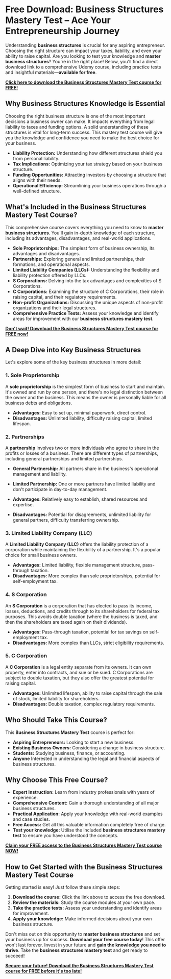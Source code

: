 # Free Download: Business Structures Mastery Test – Ace Your Entrepreneurship Journey

Understanding **business structures** is crucial for any aspiring entrepreneur. Choosing the right structure can impact your taxes, liability, and even your ability to raise capital. Are you looking to test your knowledge and **master business structures**? You're in the right place! Below, you'll find a direct download link to a comprehensive Udemy course, including practice tests and insightful materials—**available for free**.

[**Click here to download the Business Structures Mastery Test course for FREE!**](https://udemywork.com/business-structures-mastery-test)

## Why Business Structures Knowledge is Essential

Choosing the right business structure is one of the most important decisions a business owner can make. It impacts everything from legal liability to taxes and funding options. A solid understanding of these structures is vital for long-term success. This mastery test course will give you the knowledge and confidence you need to make the best choice for your business.

*   **Liability Protection:** Understanding how different structures shield you from personal liability.
*   **Tax Implications:** Optimizing your tax strategy based on your business structure.
*   **Funding Opportunities:** Attracting investors by choosing a structure that aligns with their needs.
*   **Operational Efficiency:** Streamlining your business operations through a well-defined structure.

## What's Included in the Business Structures Mastery Test Course?

This comprehensive course covers everything you need to know to **master business structures**. You'll gain in-depth knowledge of each structure, including its advantages, disadvantages, and real-world applications.

*   **Sole Proprietorships:** The simplest form of business ownership, its advantages and disadvantages.
*   **Partnerships:** Exploring general and limited partnerships, their formations, and operational aspects.
*   **Limited Liability Companies (LLCs):** Understanding the flexibility and liability protection offered by LLCs.
*   **S Corporations:** Delving into the tax advantages and complexities of S Corporations.
*   **C Corporations:** Examining the structure of C Corporations, their role in raising capital, and their regulatory requirements.
*   **Non-profit Organizations:** Discussing the unique aspects of non-profit organizations and their legal structures.
*   **Comprehensive Practice Tests:** Assess your knowledge and identify areas for improvement with our **business structures mastery test**.

[**Don't wait! Download the Business Structures Mastery Test course for FREE now!**](https://udemywork.com/business-structures-mastery-test)

## A Deep Dive into Key Business Structures

Let's explore some of the key business structures in more detail:

### 1. Sole Proprietorship

A **sole proprietorship** is the simplest form of business to start and maintain. It's owned and run by one person, and there's no legal distinction between the owner and the business. This means the owner is personally liable for all business debts and obligations.

*   **Advantages:** Easy to set up, minimal paperwork, direct control.
*   **Disadvantages:** Unlimited liability, difficulty raising capital, limited lifespan.

### 2. Partnerships

A **partnership** involves two or more individuals who agree to share in the profits or losses of a business. There are different types of partnerships, including general partnerships and limited partnerships.

*   **General Partnership:** All partners share in the business's operational management and liability.
*   **Limited Partnership:** One or more partners have limited liability and don't participate in day-to-day management.

*   **Advantages:** Relatively easy to establish, shared resources and expertise.
*   **Disadvantages:** Potential for disagreements, unlimited liability for general partners, difficulty transferring ownership.

### 3. Limited Liability Company (LLC)

A **Limited Liability Company (LLC)** offers the liability protection of a corporation while maintaining the flexibility of a partnership. It's a popular choice for small business owners.

*   **Advantages:** Limited liability, flexible management structure, pass-through taxation.
*   **Disadvantages:** More complex than sole proprietorships, potential for self-employment tax.

### 4. S Corporation

An **S Corporation** is a corporation that has elected to pass its income, losses, deductions, and credits through to its shareholders for federal tax purposes. This avoids double taxation (where the business is taxed, and then the shareholders are taxed again on their dividends).

*   **Advantages:** Pass-through taxation, potential for tax savings on self-employment tax.
*   **Disadvantages:** More complex than LLCs, strict eligibility requirements.

### 5. C Corporation

A **C Corporation** is a legal entity separate from its owners. It can own property, enter into contracts, and sue or be sued. C Corporations are subject to double taxation, but they also offer the greatest potential for raising capital.

*   **Advantages:** Unlimited lifespan, ability to raise capital through the sale of stock, limited liability for shareholders.
*   **Disadvantages:** Double taxation, complex regulatory requirements.

## Who Should Take This Course?

This **Business Structures Mastery Test** course is perfect for:

*   **Aspiring Entrepreneurs:** Looking to start a new business.
*   **Existing Business Owners:** Considering a change in business structure.
*   **Students:** Studying business, finance, or accounting.
*   **Anyone** Interested in understanding the legal and financial aspects of business structures.

## Why Choose This Free Course?

*   **Expert Instruction:** Learn from industry professionals with years of experience.
*   **Comprehensive Content:** Gain a thorough understanding of all major business structures.
*   **Practical Application:** Apply your knowledge with real-world examples and case studies.
*   **Free Access:** Get all this valuable information completely free of charge.
*   **Test your knowledge:** Utilise the included **business structures mastery test** to ensure you have understood the concepts.

[**Claim your FREE access to the Business Structures Mastery Test course NOW!**](https://udemywork.com/business-structures-mastery-test)

## How to Get Started with the Business Structures Mastery Test Course

Getting started is easy! Just follow these simple steps:

1.  **Download the course:** Click the link above to access the free download.
2.  **Review the materials:** Study the course modules at your own pace.
3.  **Take the practice tests:** Assess your understanding and identify areas for improvement.
4.  **Apply your knowledge:** Make informed decisions about your own business structure.

Don't miss out on this opportunity to **master business structures** and set your business up for success. **Download your free course today**! This offer won't last forever. Invest in your future and **gain the knowledge you need to thrive**. Take the **business structures mastery test** and get ready to succeed!

[**Secure your future! Download the Business Structures Mastery Test course for FREE before it's too late!**](https://udemywork.com/business-structures-mastery-test)
